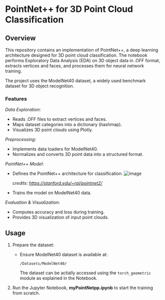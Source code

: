 # PointNet++ for 3D Point Cloud Classification

## Overview

This repository contains an implementation of PointNet++, a deep learning architecture designed for 3D point cloud classification. The notebook performs Exploratory Data Analysis (EDA) on 3D object data in .OFF format, extracts vertices and faces, and processes them for neural network training.

The project uses the ModelNet40 dataset, a widely used benchmark dataset for 3D object recognition.

### Features
*Data Exploration*:

* Reads .OFF files to extract vertices and faces.
* Maps dataset categories into a dictionary (hashmap).
* Visualizes 3D point clouds using Plotly.


*Preprocessing*:

* Implements data loaders for ModelNet40.
* Normalizes and converts 3D point data into a structured format.


*PointNet++ Model*:

* Defines the PointNet++ architecture for classification.
  ![image](https://github.com/user-attachments/assets/4b33aedc-08cf-47d7-901b-7acd15e94f3c)

  *credits: https://stanford.edu/~rqi/pointnet2/*

* Trains the model on ModelNet40 data.


*Evaluation & Visualization*:

* Computes accuracy and loss during training.
* Provides 3D visualization of input point clouds.


## Usage

1. Prepare the dataset:
   * Ensure ModelNet40 dataset is available at:
     ```
     /Datasets/ModelNet40/
     ```
     The dataset can be actially accessed using the ```torch_geometric``` module as explained in the Notebook.
     
2. Run the Jupyter Notebook, **myPointNetpp.ipynb** to start the training from scratch.
